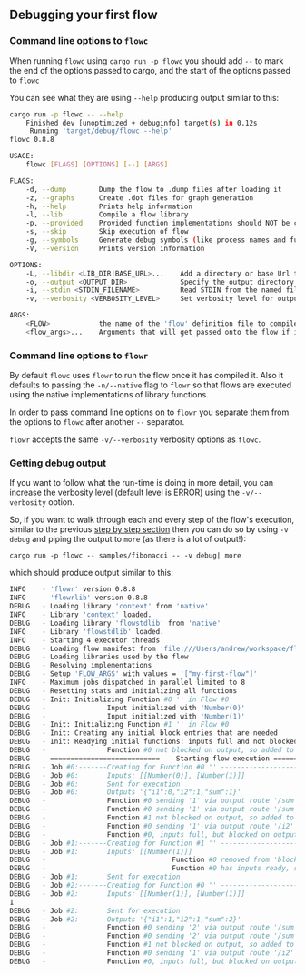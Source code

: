 ## Debugging your first flow

### Command line options to `flowc`
When running `flowc` using `cargo run -p flowc` you should add `--` to mark the end of the options passed to cargo, 
and the start of the options passed to `flowc`

You can see what they are using `--help` producing output similar to this:

```bash
cargo run -p flowc -- --help                         
    Finished dev [unoptimized + debuginfo] target(s) in 0.12s
     Running 'target/debug/flowc --help'
flowc 0.8.8

USAGE:
    flowc [FLAGS] [OPTIONS] [--] [ARGS]

FLAGS:
    -d, --dump        Dump the flow to .dump files after loading it
    -z, --graphs      Create .dot files for graph generation
    -h, --help        Prints help information
    -l, --lib         Compile a flow library
    -p, --provided    Provided function implementations should NOT be compiled from source
    -s, --skip        Skip execution of flow
    -g, --symbols     Generate debug symbols (like process names and full routes)
    -V, --version     Prints version information

OPTIONS:
    -L, --libdir <LIB_DIR|BASE_URL>...    Add a directory or base Url to the Library Search path
    -o, --output <OUTPUT_DIR>             Specify the output directory for generated manifest
    -i, --stdin <STDIN_FILENAME>          Read STDIN from the named file
    -v, --verbosity <VERBOSITY_LEVEL>     Set verbosity level for output (trace, debug, info, warn, error (default))

ARGS:
    <FLOW>            the name of the 'flow' definition file to compile
    <flow_args>...    Arguments that will get passed onto the flow if it is executed

```

### Command line options to `flowr`
By default `flowc` uses `flowr` to run the flow once it has compiled it. Also it defaults to passing the `-n/--native`
flag to `flowr` so that flows are executed using the native implementations of library functions.

In order to pass command line options on to `flowr` you separate them from the options to `flowc` after another `--` separator.

`flowr` accepts the same `-v/--verbosity` verbosity options as `flowc`.

### Getting debug output
If you want to follow what the run-time is doing in more detail, you can increase the verbosity level (default level is ERROR)
using the `-v/--verbosity` option.

So, if you want to walk through each and every step of the flow's execution, similar to the previous [step by step section](step-by-step.md) 
then you can do so by using `-v debug` and piping the output to `more` (as there is a lot of output!):
 
 `cargo run -p flowc -- samples/fibonacci -- -v debug| more`

which should produce output similar to this:

```bash
INFO    - 'flowr' version 0.8.8
INFO    - 'flowrlib' version 0.8.8
DEBUG   - Loading library 'context' from 'native'
INFO    - Library 'context' loaded.
DEBUG   - Loading library 'flowstdlib' from 'native'
INFO    - Library 'flowstdlib' loaded.
INFO    - Starting 4 executor threads
DEBUG   - Loading flow manifest from 'file:///Users/andrew/workspace/flow/flowsamples/fibonacci/manifest.json'
DEBUG   - Loading libraries used by the flow
DEBUG   - Resolving implementations
DEBUG   - Setup 'FLOW_ARGS' with values = '["my-first-flow"]'
INFO    - Maximum jobs dispatched in parallel limited to 8
DEBUG   - Resetting stats and initializing all functions
DEBUG   - Init: Initializing Function #0 '' in Flow #0
DEBUG   -               Input initialized with 'Number(0)'
DEBUG   -               Input initialized with 'Number(1)'
DEBUG   - Init: Initializing Function #1 '' in Flow #0
DEBUG   - Init: Creating any initial block entries that are needed
DEBUG   - Init: Readying initial functions: inputs full and not blocked on output
DEBUG   -               Function #0 not blocked on output, so added to 'Ready' list
DEBUG   - ===========================    Starting flow execution =============================
DEBUG   - Job #0:-------Creating for Function #0 '' ---------------------------
DEBUG   - Job #0:       Inputs: [[Number(0)], [Number(1)]]
DEBUG   - Job #0:       Sent for execution
DEBUG   - Job #0:       Outputs '{"i1":0,"i2":1,"sum":1}'
DEBUG   -               Function #0 sending '1' via output route '/sum' to Self:1
DEBUG   -               Function #0 sending '1' via output route '/sum' to Function #1:0
DEBUG   -               Function #1 not blocked on output, so added to 'Ready' list
DEBUG   -               Function #0 sending '1' via output route '/i2' to Self:0
DEBUG   -               Function #0, inputs full, but blocked on output. Added to blocked list
DEBUG   - Job #1:-------Creating for Function #1 '' ---------------------------
DEBUG   - Job #1:       Inputs: [[Number(1)]]
DEBUG   -                               Function #0 removed from 'blocked' list
DEBUG   -                               Function #0 has inputs ready, so added to 'ready' list
DEBUG   - Job #1:       Sent for execution
DEBUG   - Job #2:-------Creating for Function #0 '' ---------------------------
DEBUG   - Job #2:       Inputs: [[Number(1)], [Number(1)]]
1
DEBUG   - Job #2:       Sent for execution
DEBUG   - Job #2:       Outputs '{"i1":1,"i2":1,"sum":2}'
DEBUG   -               Function #0 sending '2' via output route '/sum' to Self:1
DEBUG   -               Function #0 sending '2' via output route '/sum' to Function #1:0
DEBUG   -               Function #1 not blocked on output, so added to 'Ready' list
DEBUG   -               Function #0 sending '1' via output route '/i2' to Self:0
DEBUG   -               Function #0, inputs full, but blocked on output. Added to blocked list
```